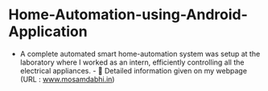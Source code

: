 # Home-Automation-using-Android-Application
- A complete automated smart home-automation system was setup at the laboratory where I worked as an intern, efficiently controlling all the electrical appliances. -  Detailed information given on my webpage (URL : www.mosamdabhi.in)
